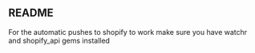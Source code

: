 ## README
For the automatic pushes to shopify to work make sure you have watchr and shopify_api gems installed
